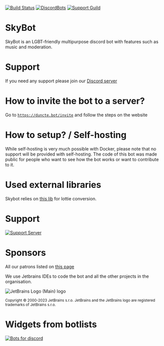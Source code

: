 [circle]: https://circleci.com/gh/DuncteBot/SkyBot/tree/master.svg?style=shield
[circleLink]: https://circleci.com/gh/DuncteBot/SkyBot/tree/master
[dbl]: https://discordbots.org/api/widget/status/210363111729790977.png
[dblLink]: https://discordbots.org/bot/210363111729790977
[discord]: https://discord.com/api/guilds/191245668617158656/embed.png
[discordLink]: https://duncte.bot/server
[inviteLink]: https://duncte.bot/invite

[![Build Status][circle]][circleLink] [![DiscordBots][dbl]][dblLink] [![Support Guild][discord]][discordLink]

# SkyBot 
SkyBot is an LGBT-friendly multipurpose discord bot with features such as music and moderation.


# Support
If you need any support please join our [Discord server][discordLink] <br />


# How to invite the bot to a server?
Go to [`https://duncte.bot/invite`][inviteLink] and follow the steps on the website


# How to setup? / Self-hosting
While self-hosting is very much possible with Docker, please note that no support will be provided with self-hosting.
The code of this bot was made public for people who want to see how the bot works or want to contribute to it.

# Used external libraries
Skybot relies on [this lib](https://github.com/sot-tech/LottieConverter/releases/tag/r0.2) for lottie conversion.

# Support
[![Support Server](https://discord.com/api/guilds/191245668617158656/embed.png?style=banner2)](https://duncte.bot/server)

# Sponsors
All our patrons listed on [this page](https://www.duncte.bot/donate)

We use Jetbrains IDEs to code the bot and all the other projects in the organisation.

![JetBrains Logo (Main) logo](https://resources.jetbrains.com/storage/products/company/brand/logos/jb_beam.svg)

<small>Copyright © 2000-2023 JetBrains s.r.o. JetBrains and the JetBrains logo are registered trademarks of JetBrains s.r.o.</small>

# Widgets from botlists
[![Bots for discord](https://botsfordiscord.com/api/bot/210363111729790977/widget)](https://botsfordiscord.com/bots/210363111729790977)
